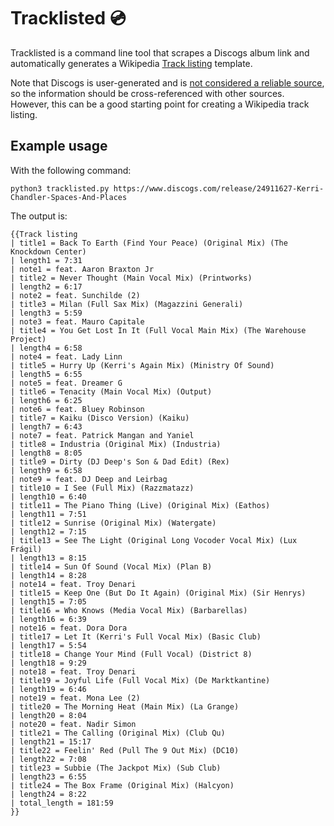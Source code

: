 # Tracklisted 💿

Tracklisted is a command line tool that scrapes a Discogs album link and automatically generates a Wikipedia [Track listing](https://en.wikipedia.org/wiki/Template:Track_listing) template.

Note that Discogs is user-generated and is [not considered a reliable source](https://en.wikipedia.org/wiki/Wikipedia:Reliable_sources/Perennial_sources#Discogs), so the information should be cross-referenced with other sources. However, this can be a good starting point for creating a Wikipedia track listing.

## Example usage

With the following command:

`python3 tracklisted.py https://www.discogs.com/release/24911627-Kerri-Chandler-Spaces-And-Places`

The output is:

```
{{Track listing
| title1 = Back To Earth (Find Your Peace) (Original Mix) (The Knockdown Center)
| length1 = 7:31
| note1 = feat. Aaron Braxton Jr
| title2 = Never Thought (Main Vocal Mix) (Printworks)
| length2 = 6:17
| note2 = feat. Sunchilde (2)
| title3 = Milan (Full Sax Mix) (Magazzini Generali)
| length3 = 5:59
| note3 = feat. Mauro Capitale
| title4 = You Get Lost In It (Full Vocal Main Mix) (The Warehouse Project)
| length4 = 6:58
| note4 = feat. Lady Linn
| title5 = Hurry Up (Kerri's Again Mix) (Ministry Of Sound)
| length5 = 6:55
| note5 = feat. Dreamer G
| title6 = Tenacity (Main Vocal Mix) (Output)
| length6 = 6:25
| note6 = feat. Bluey Robinson
| title7 = Kaiku (Disco Version) (Kaiku)
| length7 = 6:43
| note7 = feat. Patrick Mangan and Yaniel
| title8 = Industria (Original Mix) (Industria)
| length8 = 8:05
| title9 = Dirty (DJ Deep's Son & Dad Edit) (Rex)
| length9 = 6:58
| note9 = feat. DJ Deep and Leirbag
| title10 = I See (Full Mix) (Razzmatazz)
| length10 = 6:40
| title11 = The Piano Thing (Live) (Original Mix) (Eathos)
| length11 = 7:51
| title12 = Sunrise (Original Mix) (Watergate)
| length12 = 7:15
| title13 = See The Light (Original Long Vocoder Vocal Mix) (Lux Frágil)
| length13 = 8:15
| title14 = Sun Of Sound (Vocal Mix) (Plan B)
| length14 = 8:28
| note14 = feat. Troy Denari
| title15 = Keep One (But Do It Again) (Original Mix) (Sir Henrys)
| length15 = 7:05
| title16 = Who Knows (Media Vocal Mix) (Barbarellas)
| length16 = 6:39
| note16 = feat. Dora Dora
| title17 = Let It (Kerri's Full Vocal Mix) (Basic Club)
| length17 = 5:54
| title18 = Change Your Mind (Full Vocal) (District 8)
| length18 = 9:29
| note18 = feat. Troy Denari
| title19 = Joyful Life (Full Vocal Mix) (De Marktkantine)
| length19 = 6:46
| note19 = feat. Mona Lee (2)
| title20 = The Morning Heat (Main Mix) (La Grange)
| length20 = 8:04
| note20 = feat. Nadir Simon
| title21 = The Calling (Original Mix) (Club Qu)
| length21 = 15:17
| title22 = Feelin' Red (Pull The 9 Out Mix) (DC10)
| length22 = 7:08
| title23 = Subbie (The Jackpot Mix) (Sub Club)
| length23 = 6:55
| title24 = The Box Frame (Original Mix) (Halcyon)
| length24 = 8:22
| total_length = 181:59
}}
```